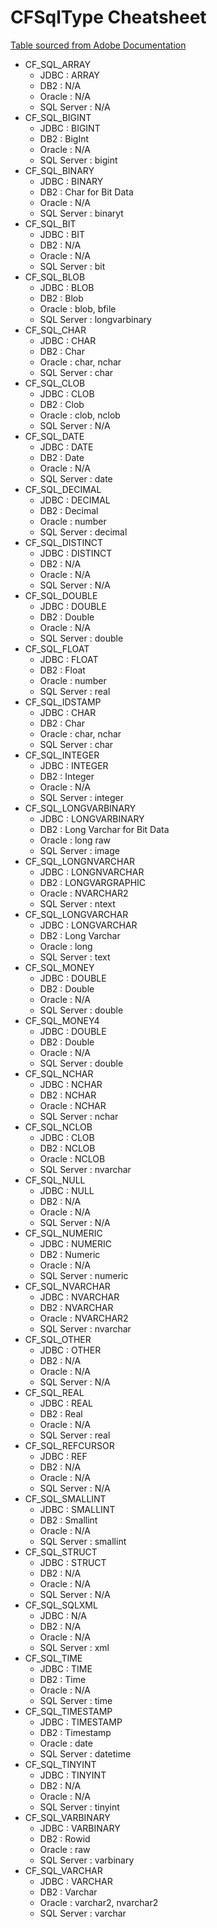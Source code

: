 # CFSqlType Cheatsheet

[Table sourced from Adobe Documentation](https://helpx.adobe.com/coldfusion/cfml-reference/coldfusion-tags/tags-p-q/cfqueryparam.html)

- CF_SQL_ARRAY
    - JDBC : ARRAY
    - DB2 : N/A
    - Oracle : N/A
    - SQL Server : N/A
- CF_SQL_BIGINT
    - JDBC : BIGINT
    - DB2 : BigInt
    - Oracle : N/A
    - SQL Server : bigint
- CF_SQL_BINARY
    - JDBC : BINARY
    - DB2 : Char for Bit Data
    - Oracle : N/A
    - SQL Server : binaryt
- CF_SQL_BIT
    - JDBC : BIT
    - DB2 : N/A
    - Oracle : N/A
    - SQL Server : bit
- CF_SQL_BLOB
    - JDBC : BLOB
    - DB2 : Blob
    - Oracle : blob, bfile
    - SQL Server : longvarbinary
- CF_SQL_CHAR
    - JDBC : CHAR
    - DB2 : Char
    - Oracle : char, nchar
    - SQL Server : char
- CF_SQL_CLOB
    - JDBC : CLOB
    - DB2 : Clob
    - Oracle : clob, nclob
    - SQL Server : N/A
- CF_SQL_DATE
    - JDBC : DATE
    - DB2 : Date
    - Oracle : N/A
    - SQL Server : date
- CF_SQL_DECIMAL
    - JDBC : DECIMAL
    - DB2 : Decimal
    - Oracle : number
    - SQL Server : decimal
- CF_SQL_DISTINCT
    - JDBC : DISTINCT
    - DB2 : N/A
    - Oracle : N/A
    - SQL Server : N/A
- CF_SQL_DOUBLE
    - JDBC : DOUBLE
    - DB2 : Double
    - Oracle : N/A
    - SQL Server : double
- CF_SQL_FLOAT
    - JDBC : FLOAT
    - DB2 : Float
    - Oracle : number
    - SQL Server : real
- CF_SQL_IDSTAMP
    - JDBC : CHAR
    - DB2 : Char
    - Oracle : char, nchar
    - SQL Server : char
- CF_SQL_INTEGER
    - JDBC : INTEGER
    - DB2 : Integer
    - Oracle : N/A
    - SQL Server : integer
- CF_SQL_LONGVARBINARY
    - JDBC : LONGVARBINARY
    - DB2 : Long Varchar for Bit Data
    - Oracle : long raw
    - SQL Server : image
- CF_SQL_LONGNVARCHAR
    - JDBC : LONGNVARCHAR
    - DB2 : LONGVARGRAPHIC
    - Oracle : NVARCHAR2
    - SQL Server : ntext
- CF_SQL_LONGVARCHAR
    - JDBC : LONGVARCHAR
    - DB2 : Long Varchar
    - Oracle : long
    - SQL Server : text
- CF_SQL_MONEY
    - JDBC : DOUBLE
    - DB2 : Double
    - Oracle : N/A
    - SQL Server : double
- CF_SQL_MONEY4
    - JDBC : DOUBLE
    - DB2 : Double
    - Oracle : N/A
    - SQL Server : double
- CF_SQL_NCHAR
    - JDBC : NCHAR
    - DB2 : NCHAR
    - Oracle : NCHAR
    - SQL Server : nchar
- CF_SQL_NCLOB
    - JDBC : CLOB
    - DB2 : NCLOB
    - Oracle : NCLOB
    - SQL Server : nvarchar
- CF_SQL_NULL
    - JDBC : NULL
    - DB2 : N/A
    - Oracle : N/A
    - SQL Server : N/A
- CF_SQL_NUMERIC
    - JDBC : NUMERIC
    - DB2 : Numeric
    - Oracle : N/A
    - SQL Server : numeric
- CF_SQL_NVARCHAR
    - JDBC : NVARCHAR
    - DB2 : NVARCHAR
    - Oracle : NVARCHAR2
    - SQL Server : nvarchar
- CF_SQL_OTHER
    - JDBC : OTHER
    - DB2 : N/A
    - Oracle : N/A
    - SQL Server : N/A
- CF_SQL_REAL
    - JDBC : REAL
    - DB2 : Real
    - Oracle : N/A
    - SQL Server : real
- CF_SQL_REFCURSOR
    - JDBC : REF
    - DB2 : N/A
    - Oracle : N/A
    - SQL Server : N/A
- CF_SQL_SMALLINT
    - JDBC : SMALLINT
    - DB2 : Smallint
    - Oracle : N/A
    - SQL Server : smallint
- CF_SQL_STRUCT
    - JDBC : STRUCT
    - DB2 : N/A
    - Oracle : N/A
    - SQL Server : N/A
- CF_SQL_SQLXML
    - JDBC : N/A
    - DB2 : N/A
    - Oracle : N/A
    - SQL Server : xml
- CF_SQL_TIME
    - JDBC : TIME
    - DB2 : Time
    - Oracle : N/A
    - SQL Server : time
- CF_SQL_TIMESTAMP
    - JDBC : TIMESTAMP
    - DB2 : Timestamp
    - Oracle : date
    - SQL Server : datetime
- CF_SQL_TINYINT
    - JDBC : TINYINT
    - DB2 : N/A
    - Oracle : N/A
    - SQL Server : tinyint
- CF_SQL_VARBINARY
    - JDBC : VARBINARY
    - DB2 : Rowid
    - Oracle : raw
    - SQL Server : varbinary
- CF_SQL_VARCHAR
    - JDBC : VARCHAR
    - DB2 : Varchar
    - Oracle : varchar2, nvarchar2
    - SQL Server : varchar
